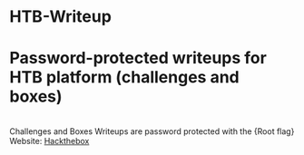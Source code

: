 # HTB-Writeup
<h1>Password-protected writeups for HTB platform (challenges and boxes)</h1><br>
Challenges and Boxes Writeups are password protected with the {Root flag} <br>
Website: <a href="https://www.hackthebox.eu/">Hackthebox</a> <br>
